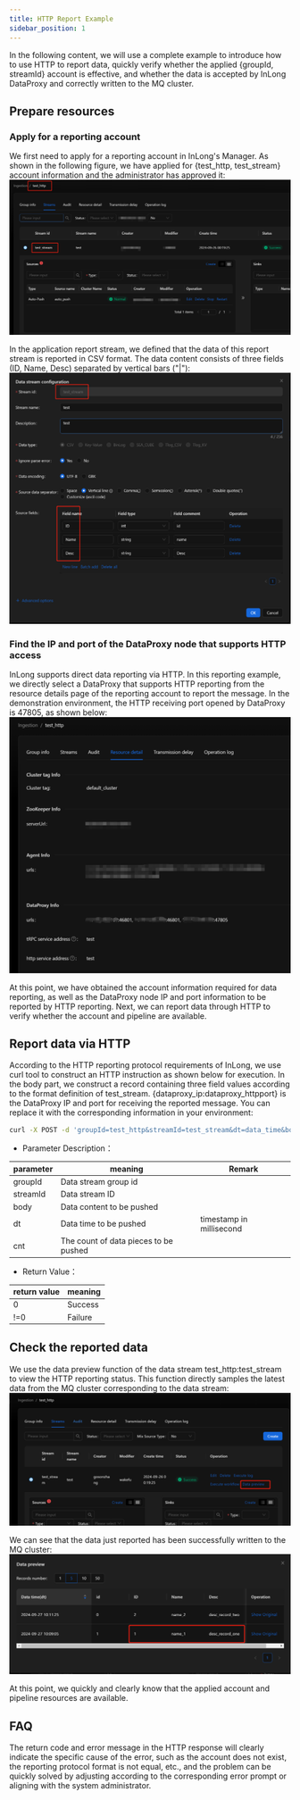 ```yaml
---
title: HTTP Report Example
sidebar_position: 1
---
```


In the following content, we will use a complete example to introduce how to use HTTP to report data, quickly verify whether the applied {groupId, streamId} account is effective, and whether the data is accepted by InLong DataProxy and correctly written to the MQ cluster.

## Prepare resources
### Apply for a reporting account
We first need to apply for a reporting account in InLong's Manager. As shown in the following figure, we have applied for {test_http, test_stream} account information and the administrator has approved it:
![prepare account](img/http_account_en.png)

In the application report stream, we defined that the data of this report stream is reported in CSV format. The data content consists of three fields (ID, Name, Desc) separated by vertical bars ("|"):
![define report stream](img/http_stream_define_en.png)

### Find the IP and port of the DataProxy node that supports HTTP access
InLong supports direct data reporting via HTTP. In this reporting example, we directly select a DataProxy that supports HTTP reporting from the resource details page of the reporting account to report the message. In the demonstration environment, the HTTP receiving port opened by DataProxy is 47805, as shown below:
![DataProxy information](img/http_dataProxy_en.png)

At this point, we have obtained the account information required for data reporting, as well as the DataProxy node IP and port information to be reported by HTTP reporting. Next, we can report data through HTTP to verify whether the account and pipeline are available.

## Report data via HTTP
According to the HTTP reporting protocol requirements of InLong, we use curl tool to construct an HTTP instruction as shown below for execution. In the body part, we construct a record containing three field values according to the format definition of test_stream. {dataproxy_ip:dataproxy_httpport} is the DataProxy IP and port for receiving the reported message. You can replace it with the corresponding information in your environment:

```bash
curl -X POST -d 'groupId=test_http&streamId=test_stream&dt=data_time&body=1|name_1|desc_record_one&cnt=1' http://{dataproxy_ip:dataproxy_httpport}/dataproxy/message
```
- Parameter Description：

| parameter | meaning                               | Remark  |
|-----------|---------------------------------------|---------|
| groupId   | Data stream group id                  |         |
| streamId  | Data stream ID                        |         |
| body      | Data content to be pushed             |         |
| dt        | Data time to be pushed                |timestamp in millisecond     |
| cnt       | The count of data pieces to be pushed |         |

- Return Value：

| return value | meaning |
|--------------|---------|
| 0            | Success |
| !=0          | Failure |

## Check the reported data
We use the data preview function of the data stream test_http:test_stream to view the HTTP reporting status. This function directly samples the latest data from the MQ cluster corresponding to the data stream:
![data_preview](img/http_data_preview_en.png)

We can see that the data just reported has been successfully written to the MQ cluster:
![viewed_data](img/http_data_view_en.png)

At this point, we quickly and clearly know that the applied account and pipeline resources are available.

## FAQ
The return code and error message in the HTTP response will clearly indicate the specific cause of the error, such as the account does not exist, the reporting protocol format is not equal, etc., and the problem can be quickly solved by adjusting according to the corresponding error prompt or aligning with the system administrator.